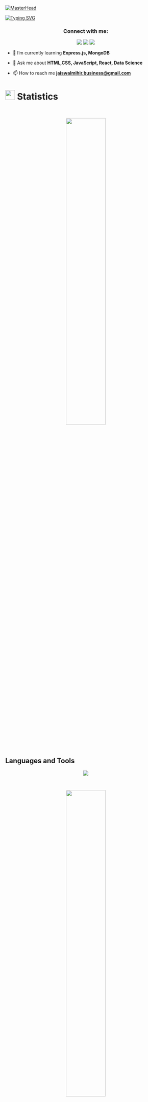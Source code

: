 [![MasterHead](https://i.pinimg.com/originals/15/e7/e3/15e7e300166c962d3b8a22f60b5cac9e.gif)](https://MihirJaiswal.io)

[![Typing SVG](https://readme-typing-svg.demolab.com?font=Fira+Code&weight=800&size=35&pause=1000&center=true&vCenter=true&random=false&width=1000&lines=Hi+I+am+Mihir;I+love+learning;I+love+Open+Source)](https://git.io/typing-svg)
<h3 align="center">Connect with me:</h3>
<p align="center">
<a href="https://twitter.com/mihirja73370412" target="blank"> <img src="https://skillicons.dev/icons?i=twitter" /></a>
<a href="https://www.linkedin.com/in/mihir-jaiswal-322898287/" target="blank"> <img src="https://skillicons.dev/icons?i=linkedin" /></a>
<a href="https://instagram.com/mihir_jaiswal_" target="blank"><img src="https://skillicons.dev/icons?i=instagram"/></a>
</p>

- 🌱 I’m currently learning **Express.js, MongoDB**

- 💬 Ask me about **HTML,CSS, JavaScript, React, Data Science**

- 📫 How to reach me **jaiswalmihir.business@gmail.com**

# <img src="https://media4.giphy.com/media/MIGbtLZoVjbl0bYbAd/giphy.gif?cid=ecf05e472t2h0i8d7dcjaoau9iqtchhr899hxmpxzzgc7lyw&rid=giphy.gif" width="30"> Statistics

<br/>
<p align="center">
  <a href="https://www.torrinleonard.com/">
    <img width="49.5%" src="https://github-readme-streak-stats.herokuapp.com/?user=mihirjaiswal&theme=tokyonight&hide_border=true">		  
  </a>
</p>
<br>




## Languages and Tools
<p align="center">
  <a href="https://skillicons.dev">
    <img src="https://skillicons.dev/icons?i=c,cpp,html,css,tailwind,js,ts,react,scss,git,github,postman,threejs,python,tensorflow,vscode,gcp,cs,unity,canva&theme=dark" />
  </a>
</p>
</br>

<p align="center">
  <a href="http://torrinleonard.com/">
    <img width="49.5%" src="https://github-readme-stats.vercel.app/api/top-langs/?username=mihirjaiswal&theme=tokyonight&bg_color=282828&hide_border=true&include_all_commits=true&count_private=true&layout=compact">
  </a>
</p>

<p align="center"><img src="https://profile-counter.glitch.me/{mihirjaiswal}/count.svg"></p>

## <img src="https://user-images.githubusercontent.com/82110564/189553856-2e7f8f30-80b4-484f-bfaa-9e5eb10f24e5.gif" width="30">About Me

Hello, I'm Mihir Jaiswal, a passionate frontend and game developer from India. Currently in my third year of college, I find immense joy in the world of web development, Artificial Intelligence and game development constantly seeking opportunities to expand my knowledge and skills.
